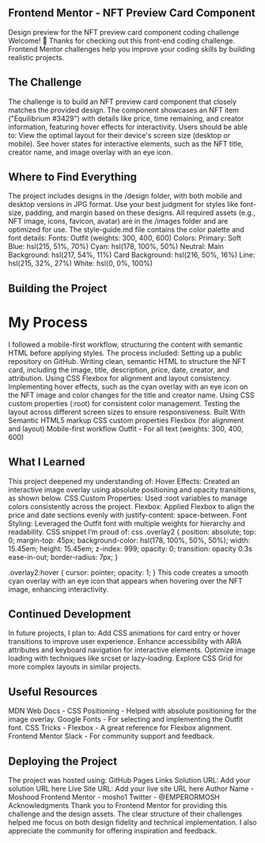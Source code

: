 ## Frontend Mentor - NFT Preview Card Component
Design preview for the NFT preview card component coding challenge
Welcome! 👋
Thanks for checking out this front-end coding challenge.
Frontend Mentor challenges help you improve your coding skills by building realistic projects.
## The Challenge
The challenge is to build an NFT preview card component that closely matches the provided design. The component showcases an NFT item ("Equilibrium #3429") with details like price, time remaining, and creator information, featuring hover effects for interactivity.
Users should be able to:
View the optimal layout for their device's screen size (desktop or mobile).
See hover states for interactive elements, such as the NFT title, creator name, and image overlay with an eye icon.
## Where to Find Everything
The project includes designs in the /design folder, with both mobile and desktop versions in JPG format. Use your best judgment for styles like font-size, padding, and margin based on these designs.
All required assets (e.g., NFT image, icons, favicon, avatar) are in the /images folder and are optimized for use. The style-guide.md file contains the color palette and font details:
Fonts: Outfit (weights: 300, 400, 600)
Colors:
Primary:
Soft Blue: hsl(215, 51%, 70%)
Cyan: hsl(178, 100%, 50%)
Neutral:
Main Background: hsl(217, 54%, 11%)
Card Background: hsl(216, 50%, 16%)
Line: hsl(215, 32%, 27%)
White: hsl(0, 0%, 100%)
## Building the Project
 # My Process
I followed a mobile-first workflow, structuring the content with semantic HTML before applying styles. The process included:
Setting up a public repository on GitHub.
Writing clean, semantic HTML to structure the NFT card, including the image, title, description, price, date, creator, and attribution.
Using CSS Flexbox for alignment and layout consistency.
Implementing hover effects, such as the cyan overlay with an eye icon on the NFT image and color changes for the title and creator name.
Using CSS custom properties (:root) for consistent color management.
Testing the layout across different screen sizes to ensure responsiveness.
Built With
Semantic HTML5 markup
CSS custom properties
Flexbox (for alignment and layout)
Mobile-first workflow
Outfit - For all text (weights: 300, 400, 600)
## What I Learned
This project deepened my understanding of:
Hover Effects: Created an interactive image overlay using absolute positioning and opacity transitions, as shown below.
CSS Custom Properties: Used :root variables to manage colors consistently across the project.
Flexbox: Applied Flexbox to align the price and date sections evenly with justify-content: space-between.
Font Styling: Leveraged the Outfit font with multiple weights for hierarchy and readability.
CSS snippet I’m proud of:
css
.overlay2 {
  position: absolute;
  top: 0;
  margin-top: 45px;
  background-color: hsl(178, 100%, 50%, 50%);
  width: 15.45em;
  height: 15.45em;
  z-index: 999;
  opacity: 0;
  transition: opacity 0.3s ease-in-out;
  border-radius: 7px;
}

.overlay2:hover {
  cursor: pointer;
  opacity: 1;
}
This code creates a smooth cyan overlay with an eye icon that appears when hovering over the NFT image, enhancing interactivity.
## Continued Development
In future projects, I plan to:
Add CSS animations for card entry or hover transitions to improve user experience.
Enhance accessibility with ARIA attributes and keyboard navigation for interactive elements.
Optimize image loading with techniques like srcset or lazy-loading.
Explore CSS Grid for more complex layouts in similar projects.
## Useful Resources
MDN Web Docs - CSS Positioning - Helped with absolute positioning for the image overlay.
Google Fonts - For selecting and implementing the Outfit font.
CSS Tricks - Flexbox - A great reference for Flexbox alignment.
Frontend Mentor Slack - For community support and feedback.
## Deploying the Project
The project was hosted using:
GitHub Pages
Links
Solution URL: Add your solution URL here
Live Site URL: Add your live site URL here
Author
Name - Moshood
Frontend Mentor - mosho1
Twitter - @EMPERORMOSH
Acknowledgments
Thank you to Frontend Mentor for providing this challenge and the design assets. The clear structure of their challenges helped me focus on both design fidelity and technical implementation. I also appreciate the community for offering inspiration and feedback.
